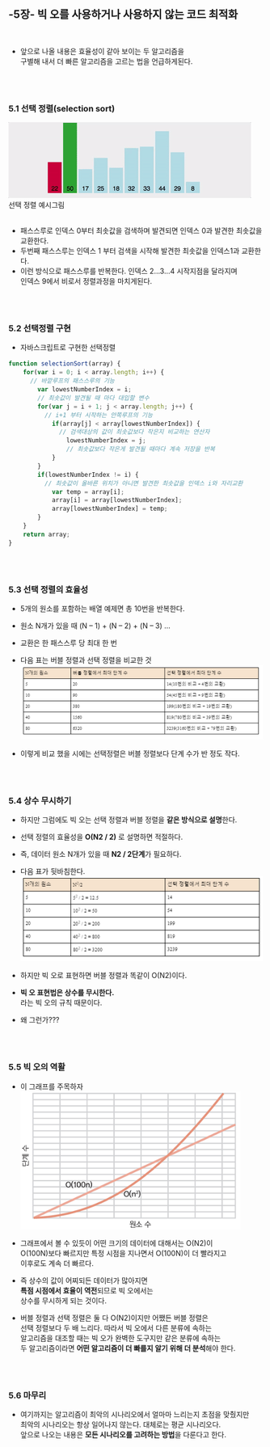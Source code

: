 

## **-5장- 빅 오를 사용하거나 사용하지 않는 코드 최적화** 
<br />

- 앞으로 나올 내용은 효율성이 같아 보이는 두 알고리즘을    
  구별해 내서 더 빠른 알고리즘을 고르는 법을 언급하게된다.

<br /><br />

### 5.1 선택 정렬(selection sort) <br />   

![선택정렬예시그림](https://github.com/DragooCho/TIL/blob/main/image/selection_sort.gif?raw=true)   
    선택 정렬 예시그림
<br /><br />   

- 패스스루로 인덱스 0부터 최솟값을 검색하며 발견되면 인덱스 0과 발견한 최솟값을 교환한다.
- 두번째 패스스루는 인덱스 1 부터 검색을 시작해 발견한 최솟값을 인덱스1과 교환한다.
- 이런 방식으로 패스스루를 반복한다. 인덱스 2...3...4 시작지점을 달라지며   
  인덱스 9에서 비로서 정렬과정을 마치게된다.  

<br /><br />  

### 5.2 선택정렬 구현<br />   

- 자바스크립트로 구현한 선택정렬 

```javascript
function selectionSort(array) {
    for(var i = 0; i < array.length; i++) { 
      // 바깥루프의 패스스루의 기능
        var lowestNumberIndex = i; 
        // 최솟값이 발견될 때 마다 대입할 변수
        for(var j = i + 1; j < array.length; j++) { 
          // i+1 부터 시작하는 안쪽루프의 기능
            if(array[j] < array[lowestNumberIndex]) { 
              // 검색대상의 값이 최솟값보다 작은지 비교하는 연산자
                lowestNumberIndex = j; 
                // 최솟값보다 작은게 발견될 때마다 계속 저장을 반복 
            }
        }
        if(lowestNumberIndex != i) { 
          // 최솟값이 올바른 위치가 아니면 발견한 최솟값을 인덱스 i와 자리교환
            var temp = array[i];   
            array[i] = array[lowestNumberIndex];
            array[lowestNumberIndex] = temp;
        }
    }
    return array;
}
```

<br /><br />

### 5.3 선택 정렬의 효율성<br />    

- 5개의 원소를 포함하는 배열 예제면 총 10번을 반복한다.
- 원소 N개가 있을 때 (N – 1) + (N – 2) + (N – 3) …
- 교환은 한 패스스루 당 최대 한 번

- 다음 표는 버블 정렬과 선택 정렬을 비교한 것   
![5-2](https://github.com/DragooCho/TIL/blob/main/image/5-2.png?raw=true)   

- 이렇게 비교 했을 시에는 선택정렬은 버블 정렬보다 단계 수가 반 정도 작다.

<br /><br />

### 5.4 상수 무시하기<br /> 

- 하지만 그럼에도 빅 오는 선택 정렬과 버블 정렬을 **같은 방식으로 설명**한다.
- 선택 정렬의 효율성을 **O(N2 / 2)** 로 설명하면 적절하다.
- 즉, 데이터 원소 N개가 있을 때 **N2 / 2단계**가 필요하다.

- 다음 표가 뒷바침한다.   
![5-3](https://github.com/DragooCho/TIL/blob/main/image/5-3.png?raw=true) 


- 하지만 빅 오로 표현하면 버블 정렬과 똑같이 O(N2)이다.   
- **빅 오 표현법은 상수를 무시한다.**      
  라는 빅 오의 규칙 때문이다.
- 왜 그런가???

<br /><br />

### 5.5 빅 오의 역활 <br />   
- 이 그래프를 주목하자    
![5-28](https://github.com/DragooCho/TIL/blob/main/image/5-28.png?raw=true)

- 그래프에서 볼 수 있듯이 어떤 크기의 데이터에 대해서는 O(N2)이    
  O(100N)보다 빠르지만 특정 시점을 지나면서 O(100N)이 더 빨라지고    
  이후로도 계속 더 빠르다.           
- 즉 상수의 값이 어찌되든 데이터가 많아지면       
  **특점 시점에서 효율이 역전**되므로 빅 오에서는    
  상수를 무시하게 되는 것이다.   

-  버블 정렬과 선택 정렬은 둘 다 O(N2)이지만 어쨌든 버블 정렬은    
  선택 정렬보다 두 배 느리다. 따라서 빅 오에서 다른 분류에 속하는    
  알고리즘을 대조할 때는 빅 오가 완벽한 도구지만 같은 분류에 속하는    
  두 알고리즘이라면 **어떤 알고리즘이 더 빠를지 알기 위해 더 분석**해야 한다.  

<br /><br /> 

### 5.6 마무리 <br /> 

- 여기까지는 알고리즘이 최악의 시나리오에서 얼마마 느리는지 초점을 맞췄지만   
  최악의 시나리오는 항상 일어나지 않는다. 대체로는 평균 시나리오다.    
  앞으로 나오는 내용은 **모든 시나리오를 고려하는 방법**을 다룬다고 한다.   


















